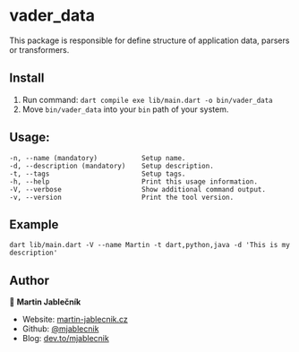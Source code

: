 # vader_data

This package is responsible for define structure of application data, parsers or transformers.

## Install

1) Run command: `dart compile exe lib/main.dart -o bin/vader_data`
2) Move `bin/vader_data` into your `bin` path of your system.

## Usage:

```
-n, --name (mandatory)           Setup name.
-d, --description (mandatory)    Setup description.
-t, --tags                       Setup tags.
-h, --help                       Print this usage information.
-V, --verbose                    Show additional command output.
-v, --version                    Print the tool version.
```

## Example

```
dart lib/main.dart -V --name Martin -t dart,python,java -d 'This is my description'
```

## Author

👤 **Martin Jablečník**

* Website: [martin-jablecnik.cz](https://www.martin-jablecnik.cz)
* Github: [@mjablecnik](https://github.com/mjablecnik)
* Blog: [dev.to/mjablecnik](https://dev.to/mjablecnik)

